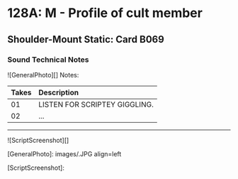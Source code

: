 # 128A: M - Profile of cult member

## Shoulder-Mount Static: Card B069

### Sound Technical Notes

![GeneralPhoto][]
Notes: 

| Takes | Description |
|:---|:----|
| 01 | LISTEN FOR SCRIPTEY GIGGLING. |
| 02 | ... |

----

![ScriptScreenshot][]


[GeneralPhoto]:  images/.JPG align=left

[ScriptScreenshot]: 